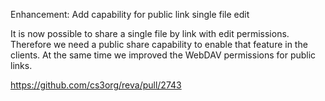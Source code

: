 Enhancement: Add capability for public link single file edit

It is now possible to share a single file by link with edit permissions. Therefore we need a public share capability to enable that feature in the clients. At the same time we improved the WebDAV permissions for public links.

https://github.com/cs3org/reva/pull/2743
